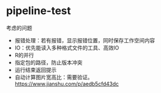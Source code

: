 # pipeline-test

考虑的问题

- 报错处理：若有报错，显示报错位置，同时保存工作空间内容
- IO：优先能读入多种格式文件的工具、高效IO
- R的并行
- 指定包的路径，防止版本冲突
- 运行结束返回提示
- 自动计算图片宽高比：需要验证。https://www.jianshu.com/p/aedb5cfd43dc
